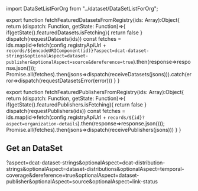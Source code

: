 import DataSetListForOrg from "../dataset/DataSetListForOrg";


export function fetchFeaturedDatasetsFromRegistry(ids: Array<string>):Object{
    return (dispatch: Function, getState: Function)=>{
      if(getState().featuredDatasets.isFetching){
        return false
      }
      dispatch(requestDatasets(ids))
      const fetches = ids.map(id=>fetch(config.registryApiUrl + `records/${encodeURIComponent(id)}?aspect=dcat-dataset-strings&optionalAspect=dataset-publisher&optionalAspect=source&dereference=true`).then(response=>response.json()));
      Promise.all(fetches).then(jsons=>dispatch(receiveDatasets(jsons))).catch(error=>dispatch(requestDatasetsError(error)))
    }
  }

  
  export function fetchFeaturedPublishersFromRegistry(ids: Array<string>):Object{
    return (dispatch: Function, getState: Function)=>{
      if(getState().featuredPublishers.isFetching){
        return false
      }
      dispatch(requestPublishers(ids))
      const fetches = ids.map(id=>fetch(config.registryApiUrl + `records/${id}?aspect=organization-details`).then(response=>response.json()));
      Promise.all(fetches).then(jsons=>dispatch(receivePublishers(jsons)))
    }
  }


  ## Get an DataSet
  ?aspect=dcat-dataset-strings&optionalAspect=dcat-distribution-strings&optionalAspect=dataset-distributions&optionalAspect=temporal-coverage&dereference=true&optionalAspect=dataset-publisher&optionalAspect=source&optionalAspect=link-status